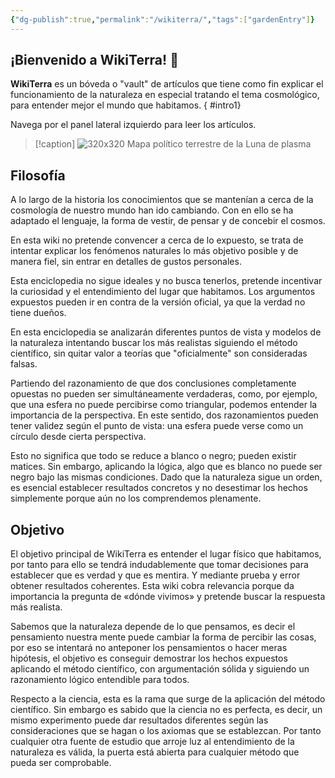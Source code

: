 ```yaml
---
{"dg-publish":true,"permalink":"/wikiterra/","tags":["gardenEntry"]}
---
```



## **¡Bienvenido a WikiTerra!** 👋 

**WikiTerra** es un bóveda o "vault" de artículos que tiene como fin explicar el funcionamiento de la naturaleza en especial tratando el tema cosmológico, para entender mejor el mundo que habitamos.
{ #intro1}


Navega por el panel lateral izquierdo para leer los artículos.

> [!caption]
> ![320x320](https://i.imgur.com/MvTLlds.png)
> Mapa político terrestre de la Luna de plasma


## **Filosofía**

A lo largo de la historia los conocimientos que se mantenían a cerca de la cosmología de nuestro mundo han ido cambiando. Con en ello se ha adaptado el lenguaje, la forma de vestir, de pensar y de concebir el cosmos.

En esta wiki no pretende convencer a cerca de lo expuesto, se trata de intentar explicar los fenómenos naturales lo más objetivo posible y de manera fiel, sin entrar en detalles de gustos personales.

Esta enciclopedia no sigue ideales y no busca tenerlos, pretende incentivar la curiosidad y el entendimiento del lugar que habitamos. Los argumentos expuestos pueden ir en contra de la versión oficial, ya que la verdad no tiene dueños.

En esta enciclopedia se analizarán diferentes puntos de vista y modelos de la naturaleza intentando buscar los más realistas siguiendo el método científico, sin quitar valor a teorías que "oficialmente" son consideradas falsas. 

Partiendo del razonamiento de que dos conclusiones completamente opuestas no pueden ser simultáneamente verdaderas, como, por ejemplo, que una esfera no puede percibirse como triangular, podemos entender la importancia de la perspectiva. En este sentido, dos razonamientos pueden tener validez según el punto de vista: una esfera puede verse como un círculo desde cierta perspectiva.

Esto no significa que todo se reduce a blanco o negro; pueden existir matices. Sin embargo, aplicando la lógica, algo que es blanco no puede ser negro bajo las mismas condiciones. Dado que la naturaleza sigue un orden, es esencial establecer resultados concretos y no desestimar los hechos simplemente porque aún no los comprendemos plenamente.

## **Objetivo**

El objetivo principal de WikiTerra es entender el lugar físico que habitamos, por tanto para ello se tendrá indudablemente que tomar decisiones para establecer que es verdad y que es mentira. Y mediante prueba y error obtener resultados coherentes. Esta wiki cobra relevancia porque da importancia la pregunta de «dónde vivimos» y pretende buscar la respuesta más realista.

Sabemos que la naturaleza depende de lo que pensamos, es decir el pensamiento nuestra mente puede cambiar la forma de percibir las cosas, por eso se intentará no anteponer los pensamientos o hacer meras hipótesis, el objetivo es conseguir demostrar los hechos expuestos aplicando el método científico, con argumentación sólida y siguiendo un razonamiento lógico entendible para todos.

Respecto a la ciencia, esta es la rama que surge de la aplicación del método científico. Sin embargo es sabido que la ciencia no es perfecta, es decir, un mismo experimento puede dar resultados diferentes según las consideraciones que se hagan o los axiomas que se establezcan. Por tanto cualquier otra fuente de estudio que arroje luz al entendimiento de la naturaleza es válida, la puerta está abierta para cualquier método que pueda ser comprobable.

